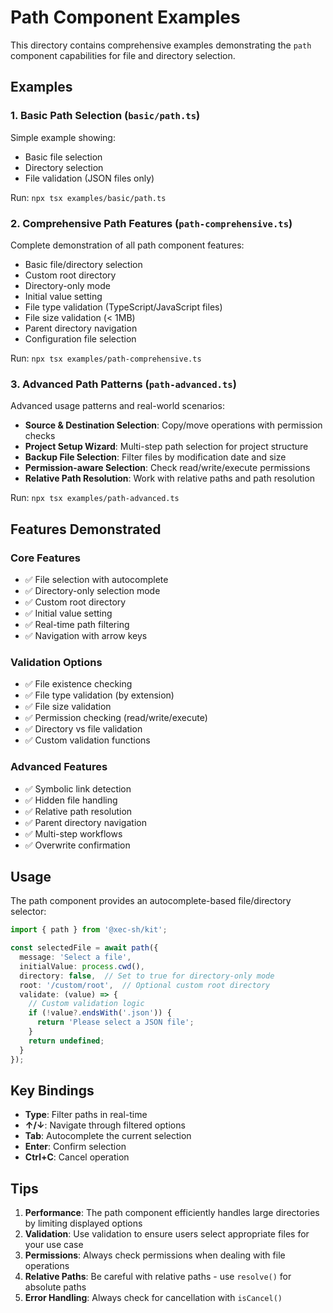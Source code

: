 # Path Component Examples

This directory contains comprehensive examples demonstrating the `path` component capabilities for file and directory selection.

## Examples

### 1. Basic Path Selection (`basic/path.ts`)
Simple example showing:
- Basic file selection
- Directory selection
- File validation (JSON files only)

Run: `npx tsx examples/basic/path.ts`

### 2. Comprehensive Path Features (`path-comprehensive.ts`)
Complete demonstration of all path component features:
- Basic file/directory selection
- Custom root directory
- Directory-only mode  
- Initial value setting
- File type validation (TypeScript/JavaScript files)
- File size validation (< 1MB)
- Parent directory navigation
- Configuration file selection

Run: `npx tsx examples/path-comprehensive.ts`

### 3. Advanced Path Patterns (`path-advanced.ts`)
Advanced usage patterns and real-world scenarios:
- **Source & Destination Selection**: Copy/move operations with permission checks
- **Project Setup Wizard**: Multi-step path selection for project structure
- **Backup File Selection**: Filter files by modification date and size
- **Permission-aware Selection**: Check read/write/execute permissions
- **Relative Path Resolution**: Work with relative paths and path resolution

Run: `npx tsx examples/path-advanced.ts`

## Features Demonstrated

### Core Features
- ✅ File selection with autocomplete
- ✅ Directory-only selection mode
- ✅ Custom root directory
- ✅ Initial value setting
- ✅ Real-time path filtering
- ✅ Navigation with arrow keys

### Validation Options
- ✅ File existence checking
- ✅ File type validation (by extension)
- ✅ File size validation
- ✅ Permission checking (read/write/execute)
- ✅ Directory vs file validation
- ✅ Custom validation functions

### Advanced Features
- ✅ Symbolic link detection
- ✅ Hidden file handling
- ✅ Relative path resolution
- ✅ Parent directory navigation
- ✅ Multi-step workflows
- ✅ Overwrite confirmation

## Usage

The path component provides an autocomplete-based file/directory selector:

```typescript
import { path } from '@xec-sh/kit';

const selectedFile = await path({
  message: 'Select a file',
  initialValue: process.cwd(),
  directory: false,  // Set to true for directory-only mode
  root: '/custom/root',  // Optional custom root directory
  validate: (value) => {
    // Custom validation logic
    if (!value?.endsWith('.json')) {
      return 'Please select a JSON file';
    }
    return undefined;
  }
});
```

## Key Bindings

- **Type**: Filter paths in real-time
- **↑/↓**: Navigate through filtered options
- **Tab**: Autocomplete the current selection
- **Enter**: Confirm selection
- **Ctrl+C**: Cancel operation

## Tips

1. **Performance**: The path component efficiently handles large directories by limiting displayed options
2. **Validation**: Use validation to ensure users select appropriate files for your use case
3. **Permissions**: Always check permissions when dealing with file operations
4. **Relative Paths**: Be careful with relative paths - use `resolve()` for absolute paths
5. **Error Handling**: Always check for cancellation with `isCancel()`